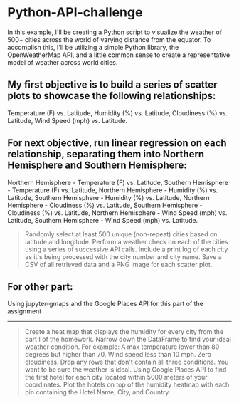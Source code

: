 # Python-API-challenge

In this example, I'll be creating a Python script to visualize the weather of 500+ cities across the world of varying distance from the equator. To accomplish this, I'll be utilizing a simple Python library, the OpenWeatherMap API, and a little common sense to create a representative model of weather across world cities.

My first objective is to build a series of scatter plots to showcase the following relationships:
----------------------------------------------------------------------------------------------------
Temperature (F) vs. Latitude,
Humidity (%) vs. Latitude,
Cloudiness (%) vs. Latitude,
Wind Speed (mph) vs. Latitude.

For next objective, run linear regression on each relationship, separating them into Northern Hemisphere and Southern Hemisphere:
----------------------------------------------------------
Northern Hemisphere - Temperature (F) vs. Latitude,
Southern Hemisphere - Temperature (F) vs. Latitude,
Northern Hemisphere - Humidity (%) vs. Latitude,
Southern Hemisphere - Humidity (%) vs. Latitude,
Northern Hemisphere - Cloudiness (%) vs. Latitude,
Southern Hemisphere - Cloudiness (%) vs. Latitude,
Northern Hemisphere - Wind Speed (mph) vs. Latitude,
Southern Hemisphere - Wind Speed (mph) vs. Latitude.

> Randomly select at least 500 unique (non-repeat) cities based on latitude and longitude.
> Perform a weather check on each of the cities using a series of successive API calls.
> Include a print log of each city as it's being processed with the city number and city name.
> Save a CSV of all retrieved data and a PNG image for each scatter plot.



For other part:
-----------------
Using jupyter-gmaps and the Google Places API for this part of the assignment
_________________________________________________________________________________
> Create a heat map that displays the humidity for every city from the part I of the homework.
> Narrow down the DataFrame to find your ideal weather condition. For example:
> A max temperature lower than 80 degrees but higher than 70.
> Wind speed less than 10 mph.
> Zero cloudiness.
> Drop any rows that don't contain all three conditions. You want to be sure the weather is ideal.
> Using Google Places API to find the first hotel for each city located within 5000 meters of your coordinates.
> Plot the hotels on top of the humidity heatmap with each pin containing the Hotel Name, City, and Country.
